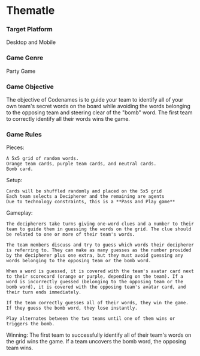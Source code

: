 # Thematle

### Target Platform
Desktop and Mobile

### Game Genre
Party Game

### Game Objective
The objective of Codenames is to guide your team to identify all of your own team's secret words on the board while avoiding the words belonging to the opposing team and steering clear of the "bomb" word. The first team to correctly identify all their words wins the game.

### Game Rules
Pieces:

    A 5x5 grid of random words.
    Orange team cards, purple team cards, and neutral cards.
    Bomb card.
    
Setup:

    Cards will be shuffled randomly and placed on the 5x5 grid
    Each team selects a Decipherer and the remaining are agents
    Due to technology constraints, this is a **Pass and Play game**
    
Gameplay:

    The decipherers take turns giving one-word clues and a number to their team to guide them in guessing the words on the grid. The clue should be related to one or more of their team's words.

    The team members discuss and try to guess which words their decipherer is referring to. They can make as many guesses as the number provided by the decipherer plus one extra, but they must avoid guessing any words belonging to the opposing team or the bomb word.

    When a word is guessed, it is covered with the team's avatar card next to their scorecard (orange or purple, depending on the team). If a word is incorrectly guessed (belonging to the opposing team or the bomb word), it is covered with the opposing team's avatar card, and their turn ends immediately.

    If the team correctly guesses all of their words, they win the game. If they guess the bomb word, they lose instantly.

    Play alternates between the two teams until one of them wins or triggers the bomb.

Winning:
The first team to successfully identify all of their team's words on the grid wins the game. If a team uncovers the bomb word, the opposing team wins.

